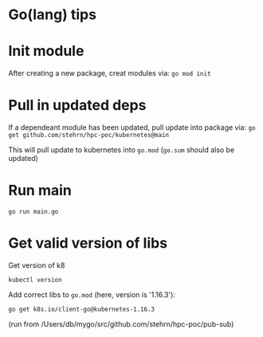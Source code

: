 # Go(lang) tips

# Init module
After creating a new package, creat modules via: `go mod init`

# Pull in updated deps
If a dependeant module has been updated, pull update into package via:
`go get github.com/stehrn/hpc-poc/kubernetes@main`

This will pull update to kubernetes into `go.mod` (`go.sum` should also be updated)

# Run main
`go run main.go`

# Get valid version of libs
Get version of k8 
```
kubectl version
```
Add correct libs to `go.mod` (here, version is '1.16.3'):
```
go get k8s.io/client-go@kubernetes-1.16.3
```
(run from /Users/db/mygo/src/github.com/stehrn/hpc-poc/pub-sub)
